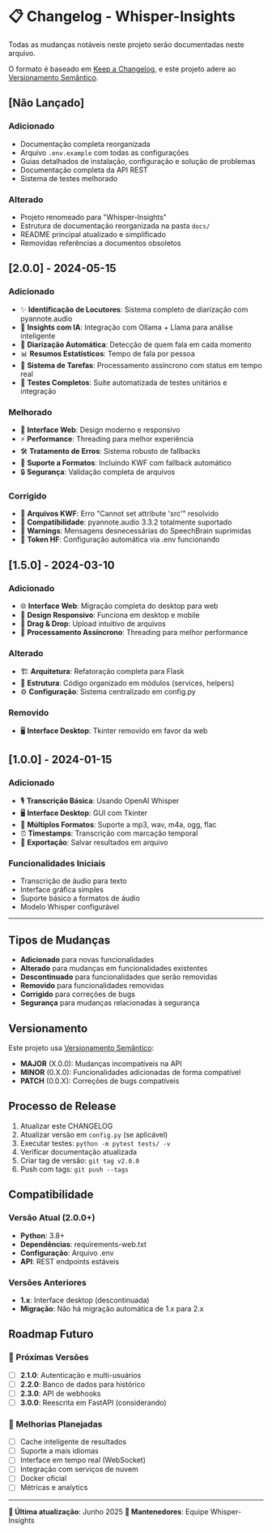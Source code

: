 # 📋 Changelog - Whisper-Insights

Todas as mudanças notáveis neste projeto serão documentadas neste arquivo.

O formato é baseado em [Keep a Changelog](https://keepachangelog.com/pt-BR/1.0.0/),
e este projeto adere ao [Versionamento Semântico](https://semver.org/lang/pt-BR/).

## [Não Lançado]

### Adicionado
- Documentação completa reorganizada
- Arquivo `.env.example` com todas as configurações
- Guias detalhados de instalação, configuração e solução de problemas
- Documentação completa da API REST
- Sistema de testes melhorado

### Alterado
- Projeto renomeado para "Whisper-Insights"
- Estrutura de documentação reorganizada na pasta `docs/`
- README principal atualizado e simplificado
- Removidas referências a documentos obsoletos

## [2.0.0] - 2024-05-15

### Adicionado
- ✨ **Identificação de Locutores**: Sistema completo de diarização com pyannote.audio
- 🧠 **Insights com IA**: Integração com Ollama + Llama para análise inteligente
- 🎤 **Diarização Automática**: Detecção de quem fala em cada momento
- 📊 **Resumos Estatísticos**: Tempo de fala por pessoa
- 🔄 **Sistema de Tarefas**: Processamento assíncrono com status em tempo real
- 🧪 **Testes Completos**: Suíte automatizada de testes unitários e integração

### Melhorado
- 🔧 **Interface Web**: Design moderno e responsivo
- ⚡ **Performance**: Threading para melhor experiência
- 🛠️ **Tratamento de Erros**: Sistema robusto de fallbacks
- 📁 **Suporte a Formatos**: Incluindo KWF com fallback automático
- 🔒 **Segurança**: Validação completa de arquivos

### Corrigido
- 🐛 **Arquivos KWF**: Erro "Cannot set attribute 'src'" resolvido
- 🔄 **Compatibilidade**: pyannote.audio 3.3.2 totalmente suportado
- 🔕 **Warnings**: Mensagens desnecessárias do SpeechBrain suprimidas
- 🎯 **Token HF**: Configuração automática via .env funcionando

## [1.5.0] - 2024-03-10

### Adicionado
- 🌐 **Interface Web**: Migração completa do desktop para web
- 📱 **Design Responsivo**: Funciona em desktop e mobile
- 🎯 **Drag & Drop**: Upload intuitivo de arquivos
- 🔄 **Processamento Assíncrono**: Threading para melhor performance

### Alterado
- 🏗️ **Arquitetura**: Refatoração completa para Flask
- 📁 **Estrutura**: Código organizado em módulos (services, helpers)
- ⚙️ **Configuração**: Sistema centralizado em config.py

### Removido
- 🖥️ **Interface Desktop**: Tkinter removido em favor da web

## [1.0.0] - 2024-01-15

### Adicionado
- 🎙️ **Transcrição Básica**: Usando OpenAI Whisper
- 🖥️ **Interface Desktop**: GUI com Tkinter
- 📝 **Múltiplos Formatos**: Suporte a mp3, wav, m4a, ogg, flac
- ⏰ **Timestamps**: Transcrição com marcação temporal
- 💾 **Exportação**: Salvar resultados em arquivo

### Funcionalidades Iniciais
- Transcrição de áudio para texto
- Interface gráfica simples
- Suporte básico a formatos de áudio
- Modelo Whisper configurável

---

## Tipos de Mudanças

- **Adicionado** para novas funcionalidades
- **Alterado** para mudanças em funcionalidades existentes
- **Descontinuado** para funcionalidades que serão removidas
- **Removido** para funcionalidades removidas
- **Corrigido** para correções de bugs
- **Segurança** para mudanças relacionadas à segurança

## Versionamento

Este projeto usa [Versionamento Semântico](https://semver.org/lang/pt-BR/):

- **MAJOR** (X.0.0): Mudanças incompatíveis na API
- **MINOR** (0.X.0): Funcionalidades adicionadas de forma compatível
- **PATCH** (0.0.X): Correções de bugs compatíveis

## Processo de Release

1. Atualizar este CHANGELOG
2. Atualizar versão em `config.py` (se aplicável)
3. Executar testes: `python -m pytest tests/ -v`
4. Verificar documentação atualizada
5. Criar tag de versão: `git tag v2.0.0`
6. Push com tags: `git push --tags`

## Compatibilidade

### Versão Atual (2.0.0+)
- **Python**: 3.8+
- **Dependências**: requirements-web.txt
- **Configuração**: Arquivo .env
- **API**: REST endpoints estáveis

### Versões Anteriores
- **1.x**: Interface desktop (descontinuada)
- **Migração**: Não há migração automática de 1.x para 2.x

## Roadmap Futuro

### 🔮 Próximas Versões
- [ ] **2.1.0**: Autenticação e multi-usuários
- [ ] **2.2.0**: Banco de dados para histórico
- [ ] **2.3.0**: API de webhooks
- [ ] **3.0.0**: Reescrita em FastAPI (considerando)

### 🎯 Melhorias Planejadas
- [ ] Cache inteligente de resultados
- [ ] Suporte a mais idiomas
- [ ] Interface em tempo real (WebSocket)
- [ ] Integração com serviços de nuvem
- [ ] Docker oficial
- [ ] Métricas e analytics

---

**📅 Última atualização**: Junho 2025
**👥 Mantenedores**: Equipe Whisper-Insights
